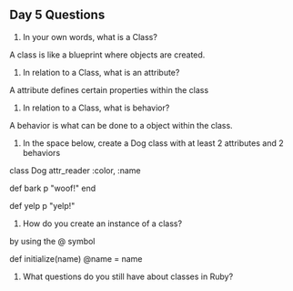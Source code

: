## Day 5 Questions

1. In your own words, what is a Class?

A class is like a blueprint where objects are created.

1. In relation to a Class, what is an attribute?

A attribute defines certain properties within the class

1. In relation to a Class, what is behavior?

A behavior is what can be done to a object within the class.

1. In the space below, create a Dog class with at least 2 attributes and 2 behaviors

class Dog
  attr_reader :color, :name

  def bark
    p "woof!"
  end

  def yelp
   p "yelp!"

1. How do you create an instance of a class?

  by using the @ symbol

  def initialize(name)
    @name = name

1. What questions do you still have about classes in Ruby?
